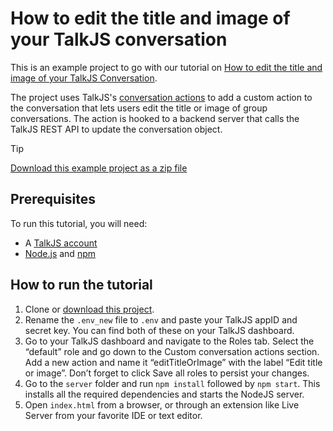 # How to edit the title and image of your TalkJS conversation

This is an example project to go with our tutorial on [How to edit the title and image of your TalkJS Conversation](https://talkjs.com/resources/how-to-change-the-title-and-image-of-a-talkjs-conversation/).

The project uses TalkJS's [conversation actions](https://talkjs.com/docs/Features/Customizations/Conversation_Actions/) to add a custom action to the conversation that lets users edit the title or image of group conversations. The action is hooked to a backend server that calls the TalkJS REST API to update the conversation object.

> [!TIP]
> [Download this example project as a zip file](https://github.com/talkjs/talkjs-examples/releases/latest/download/rest-api.edit-conversation-image-title.zip)

## Prerequisites

To run this tutorial, you will need:

- A [TalkJS account](https://talkjs.com/dashboard/login)
- [Node.js](https://nodejs.org/en) and [npm](https://www.npmjs.com/)

## How to run the tutorial

1. Clone or [download this project](https://github.com/talkjs/talkjs-examples/releases/latest/download/rest-api.edit-conversation-image-title.zip).
2. Rename the `.env_new` file to `.env` and paste your TalkJS appID and secret key. You can find both of these on your TalkJS dashboard.
3. Go to your TalkJS dashboard and navigate to the Roles tab. Select the “default” role and go down to the Custom conversation actions section. Add a new action and name it “editTitleOrImage” with the label “Edit title or image”. Don’t forget to click Save all roles to persist your changes.
4. Go to the `server` folder and run `npm install` followed by `npm start`. This installs all the required dependencies and starts the NodeJS server.
5. Open `index.html` from a browser, or through an extension like Live Server from your favorite IDE or text editor. 